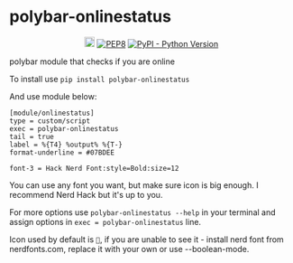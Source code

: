 # polybar-onlinestatus
<p align="center">
    <a href="https://badge.fury.io/py/polybar-onlinestatus"><img src="https://badge.fury.io/py/polybar-onlinestatus.svg" alt="PyPI version" height="18"></a>
    <a href="https://www.python.org/dev/peps/pep-0008/"><img title="PEP8" src="https://img.shields.io/badge/code%20style-pep8-blue.svg"></a>
    <a href="https://pypi.org/project/polybar-onlinestatus"><img title="PyPI - Python Version" src="https://img.shields.io/pypi/pyversions/polybar-onlinestatus"></a>
</p>

polybar module that checks if you are online

To install use `pip install polybar-onlinestatus`

And use module below:

```
[module/onlinestatus]
type = custom/script
exec = polybar-onlinestatus
tail = true
label = %{T4} %output% %{T-}
format-underline = #07BDEE
```

```font-3 = Hack Nerd Font:style=Bold:size=12```

You can use any font you want, but make sure icon is big enough. I recommend Nerd Hack but it's up to you.

For more options use ```polybar-onlinestatus --help``` in your terminal and assign options in ```exec = polybar-onlinestatus``` line.

Icon used by default is ``, if you are unable to see it - install nerd font from nerdfonts.com, replace it with your own or use --boolean-mode.
